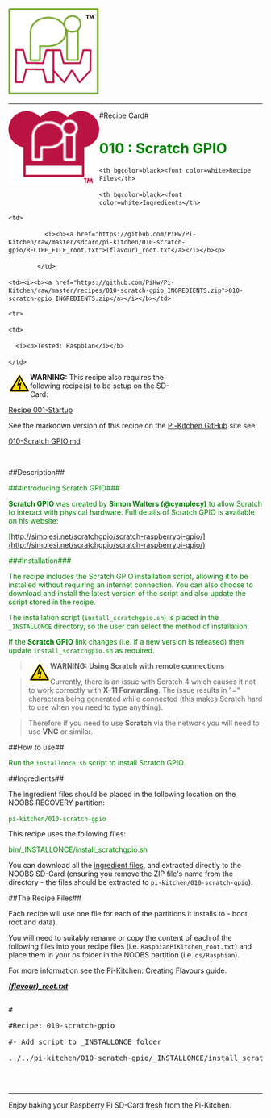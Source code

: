 <!-- How to use comments in these files -->

<!-- ---------------------------------- -->

<!--Comments have been put in this file so that they can be automatically generated.



[How to customise the Markdown documents](CustomMarkdown.md)-->

<!--Template 03/01/2015-->































<img src="https://raw.githubusercontent.com/PiHw/Pi-Kitchen/master/markdown_source/markdown/img/pihwlogotm.png" width=180 />

<hr>



<img style="float:left" src="https://raw.githubusercontent.com/PiHw/Pi-Kitchen/master/markdown_source/markdown/img/PiKitchenRecipe.png" width=180 />

#Recipe Card#



<font color = GREEN>

<h1>010 : Scratch GPIO</h1>

</font>



<table style="width:35%" align="right" >

  <tr>

    <th bgcolor=black><font color=white>Recipe Files</th>

    <th bgcolor=black><font color=white>Ingredients</th>

  </tr>

  <tr>

    <td>

              <i><b><a href="https://github.com/PiHw/Pi-Kitchen/raw/master/sdcard/pi-kitchen/010-scratch-gpio/RECIPE_FILE_root.txt">(flavour)_root.txt</a></i></b><p>

            </td>		

    <td><i><b><a href="https://github.com/PiHw/Pi-Kitchen/raw/master/recipes/010-scratch-gpio_INGREDIENTS.zip">010-scratch-gpio_INGREDIENTS.zip</a></i></b></td>

  </tr>

    <tr>

    <td>

      <i><b>Tested: Raspbian</i></b>

    </td>

  </tr>

  </table>



<img style="float:left" src="https://raw.githubusercontent.com/PiHw/Pi-Kitchen/master/markdown_source/markdown/img/warn.png" height=40/>

<b>WARNING:</b> This recipe also requires the following recipe(s) to be setup on the SD-Card:<p>

<font color = GREEN>

<a href="https://github.com/PiHw/Pi-Kitchen/raw/master/recipe/Recipe 001-Startup">Recipe 001-Startup</a><p>

</font>



See the markdown version of this recipe on the <a href="https://github.com/PiHw/Pi-Kitchen">Pi-Kitchen GitHub</a> site see:

<a href="https://github.com/PiHw/Pi-Kitchen/blob/master/recipes/010-scratch-gpio_RECIPE_CARD.md">010-Scratch GPIO.md</a>



<br>





##Description##

<font color = GREEN>

###Introducing Scratch GPIO###



**Scratch GPIO** was created by **Simon Walters (@cymplecy)** to allow Scratch to interact with physical hardware.  Full details of Scratch GPIO is available on his website:



[http://simplesi.net/scratchgpio/scratch-raspberrypi-gpio/](http://simplesi.net/scratchgpio/scratch-raspberrypi-gpio/)



###Installation###

The recipe includes the Scratch GPIO installation script, allowing it to be installed without requiring an internet connection.  You can also choose to download and install the latest version of the script and also update the script stored in the recipe.



The installation script (`install_scratchgpio.sh`) is placed in the `_INSTALLONCE` directory, so the user can select the method of installation.



If the **Scratch GPIO** link changes (i.e. if a new version is released) then update `install_scratchgpio.sh` as required.



> <img style="float:left" src="https://raw.githubusercontent.com/PiHw/Pi-Kitchen/master/markdown_source/markdown/img/warn.png" height=40/>

> <b>WARNING: Using Scratch with remote connections </b>

> 

> Currently, there is an issue with Scratch 4 which causes it not to work correctly with **X-11 Forwarding**.  The issue results in "=" characters being generated while connected (this makes Scratch hard to use when you need to type anything).

> 

> Therefore if you need to use **Scratch** via the network you will need to use **VNC** or similar.



</font>



##How to use##

<font color = GREEN>

Run the `installonce.sh` script to install Scratch GPIO.<p><p>

</font>



##Ingredients##

The ingredient files should be placed in the following location on the NOOBS RECOVERY partition:<p>



<font color = GREEN>

<code>pi-kitchen/010-scratch-gpio</code><p>

</font>



This recipe uses the following files:<p>

<font color = GREEN>

bin/_INSTALLONCE/install_scratchgpio.sh<p>

</font>





You can download all the <a href="https://github.com/PiHw/Pi-Kitchen/raw/master/recipes/010-scratch-gpio_INGREDIENTS.zip">ingredient files</a>, and extracted directly to the NOOBS SD-Card (ensuring you remove the ZIP file's name from the directory - the files should be extracted to <code>pi-kitchen/010-scratch-gpio</code>).<p>



##The Recipe Files##

Each recipe will use one file for each of the partitions it installs to - boot, root and data).<p>





You will need to suitably rename or copy the content of each of the following files into your recipe files (i.e. <code>RaspbianPiKitchen_root.txt</code>) and place them in your os folder in the NOOBS partition (i.e. <code>os/Raspbian</code>).<p>



For more information see the <a href="http://pihw.wordpress.com/guides/pi-kitchen/creatingflavours">Pi-Kitchen: Creating Flavours</a> guide.<p>





<i><b><a href="https://github.com/PiHw/Pi-Kitchen/raw/master/sdcard/pi-kitchen/010-scratch-gpio/RECIPE_FILE_root.txt">(flavour)_root.txt</a></i></b>

<pre>

#

#Recipe: 010-scratch-gpio

#- Add script to _INSTALLONCE folder

../../pi-kitchen/010-scratch-gpio/_INSTALLONCE/install_scratchgpio.sh /home/pi/bin/_INSTALLONCE



</pre>







<hr>



Enjoy baking your Raspberry Pi SD-Card fresh from the Pi-Kitchen.<p>



<!--========================END FILE================-->

